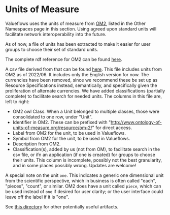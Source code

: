 # Units of Measure

Valueflows uses the units of measure from [OM2](https://github.com/HajoRijgersberg/OM), listed in the Other Namespaces page in this section.  Using agreed upon standard units will facilitate network interoperability into the future.  

As of now, a file of units has been extracted to make it easier for user groups to choose their set of standard units.

The complete rdf reference for OM2 can be found [here](https://raw.githubusercontent.com/HajoRijgersberg/OM/master/om-2.0.rdf).

A csv file derived from that can be found [here](https://lab.allmende.io/valueflows/valueflows/-/blob/master/units/units-en-useful.csv).  This file includes units from OM2 as of 2022/06. It includes only the English version for now.  The currencies have been removed, since we recommend these be set up as Resource Specifications instead, semantically, and specifically given the proliferation of alternate currencies.  We have added classifications (partially complete) to facilitate search for needed units. The columns in this file are, left to right:

* OM2 owl Class.  When a Unit belonged to multiple classes, those were consolidated to one row, under "Unit".
* Identifier in OM2.  These can be prefixed with "http://www.ontology-of-units-of-measure.org/resource/om-2/" for direct access.
* Label from OM2 for the unit, to be used in Valueflows.
* Symbol from OM2 for the unit, to be used in Valueflows.
* Description from OM2.
* Classification(s), added by us (not from OM), to facilitate search in the csv file, or ifn an application (if one is created) for groups to choose their units.  This column is incomplete, possibly not the best granularity, and in some places possibly wrong.  Updates are welcome!

A special note on the unit `one`.  This indicates a generic one dimensional unit from the scientific perspective, which in business is often called "each", "pieces", "count", or similar. OM2 does have a unit called `piece`, which can be used instead of `one` if desired for user clarity; or the user interface could leave off the label if it is "one".

See [this directory](https://lab.allmende.io/valueflows/valueflows/-/tree/master/units/) for other potentially useful artifacts. 

